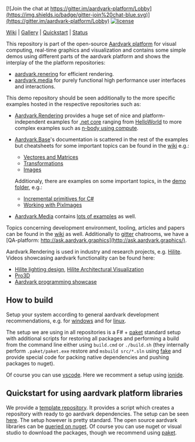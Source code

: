 [![Join the chat at https://gitter.im/aardvark-platform/Lobby](https://img.shields.io/badge/gitter-join%20chat-blue.svg)](https://gitter.im/aardvark-platform/Lobby)
[![license](https://img.shields.io/github/license/aardvark-platform/template.svg)](https://github.com/aardvark-platform/template/blob/master/LICENSE)

[Wiki](https://github.com/aardvarkplatform/aardvark.docs/wiki) | 
[Gallery](https://github.com/aardvarkplatform/aardvark.docs/wiki/Gallery) | 
[Quickstart](https://github.com/aardvarkplatform/aardvark.docs/wiki/Quickstart-Windows) | 
[Status](https://github.com/aardvarkplatform/aardvark.docs/wiki/Status)

This repository is part of the open-source [Aardvark platform](https://github.com/aardvark-platform/aardvark.docs/wiki) for visual computing, real-time graphics and visualization and contains some simple demos using different parts of the aardvark platform and shows the interplay of the the platform repositories:
 - [aardvark.renering](https://github.com/aardvark-platform/aardvark.rendering) for efficient rendering.
 - [aardvark.media](https://github.com/aardvark-platform/aardvark.media) for purely functional high performance user interfaces and interactions.


This demo repository should be seen additionally to the more specific examples hosted in the respective repositories such as:
 - [Aardvark.Rendering](https://github.com/aardvark-platform/aardvark.rendering) provides a huge set of nice and platform-independent examples for [.net core](https://github.com/aardvark-platform/aardvark.rendering/tree/master/src/Examples%20(netcore)) ranging from [HelloWorld](https://github.com/aardvark-platform/aardvark.rendering/blob/master/src/Examples%20(netcore)/00%20-%20HelloWorld/Program.fs) to more complex examples such as [n-body using compute](https://github.com/aardvark-platform/aardvark.rendering/blob/master/src/Examples%20(netcore)/10%20-%20NBodyCompute/Program.fs).
 - [Aardvark.Base](https://github.com/aardvark-platform/aardvark.base)'s documentation is scattered in the rest of the examples but cheatsheets for some important topics can be found in the [wiki](https://github.com/aardvark-platform/aardvark.docs/wiki) e.g.:
    * [Vectores and Matrices](https://github.com/aardvark-platform/aardvark.docs/wiki/Vectors-and-Matrices)
    * [Transformations](https://github.com/aardvark-platform/aardvark.docs/wiki/Transformations)
    * [Images](https://github.com/aardvark-platform/aardvark.docs/wiki/Images)
   
   Additionaly, there are examples on some important topics, in the [demo folder](https://github.com/aardvark-platform/aardvark.base/tree/master/src/Demo), e.g.:
    * [Incremental primitives for C#](https://github.com/aardvark-platform/aardvark.base/blob/master/src/Demo/IncrementalDemo.CSharp/Program.cs)
    * [Working with PixImages](https://github.com/aardvark-platform/aardvark.base/blob/master/src/Demo/PixImageDemo/Program.cs)
 - [Aardvark.Media](https://github.com/aardvark-platform/aardvark.media) contains [lots of examples](https://github.com/aardvark-platform/aardvark.media/tree/master/src/Examples%20(dotnetcore)) as well.

Topics concerning development environment, tooling, articles and papers can be found in the [wiki](https://github.com/aardvark-platform/aardvark.docs/wiki) as well. Additionally to [gitter](https://gitter.im/aardvark-platform/Lobby) chatrooms, we have a [QA-platform: http://ask.aardvark.graphics](http://ask.aardvark.graphics/).

Aardvark.Rendering is used in industry and research projects, e.g. [Hilite](). Videos showcasing aardvark functionality can be found here:
 - [Hilite lighting design](https://www.youtube.com/watch?v=WPgy4ZZ_i2w&t=231s), [Hilite Architectural Visualization](https://www.youtube.com/watch?v=5JGXM7jDOFM)
 - [Pro3D](http://pro3d.space/)
 - [Aardvark programming showcase](https://www.youtube.com/watch?v=QjVRJworUOw)

## How to build

Setup your system according to general aardvark development recommendations, e.g. for [windows](https://github.com/aardvark-platform/aardvark.docs/wiki/Visual-Studio) and for
[linux](https://github.com/aardvark-platform/aardvark.docs/wiki/Linux-Support).

The setup we are using in all repositories is a F# + [paket](https://fsprojects.github.io/Paket/) standard setup with additional scripts for restoring
all packages and performing a build from the command line either using `build.cmd` or `./build.sh` (they internally perform `.paket/paket.exe` restore and `msbuild src/*.sln` using [fake](https://fake.build/) and provide special code for packing native dependencies and pushing packages to nuget).

Of course you can use [vscode](https://code.visualstudio.com/). Here we recomment a setup using [ionide](http://ionide.io/).

## Quickstart for using aardvark platform libraries

We provide a [template repository](https://github.com/aardvark-platform/template). It provides a script which creates a repository with ready to go aardvark dependencies. The setup can be seen [here](https://www.youtube.com/watch?v=OEvQH0Yy1iM).
The setup however is pretty standard. The open source aardvark libraries can be [queried on nuget](https://www.nuget.org/packages?q=aardvark). Of course you can use nuget or visual studio to download the packages, though we recommend using [paket](https://fsprojects.github.io/Paket/).
